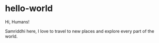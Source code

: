 # hello-world

Hi, Humans!

Samriddhi here, I love to travel to new places and explore every part of the world.
